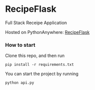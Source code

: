 # RecipeFlask

Full Stack Receipe Application

Hosted on PythonAnywhere: [RecipeFlask](http://ldeng928.pythonanywhere.com/)

### How to start

Clone this repo, and then run

```
pip install -r requirements.txt
```

You can start the project by running

```
python api.py
```
